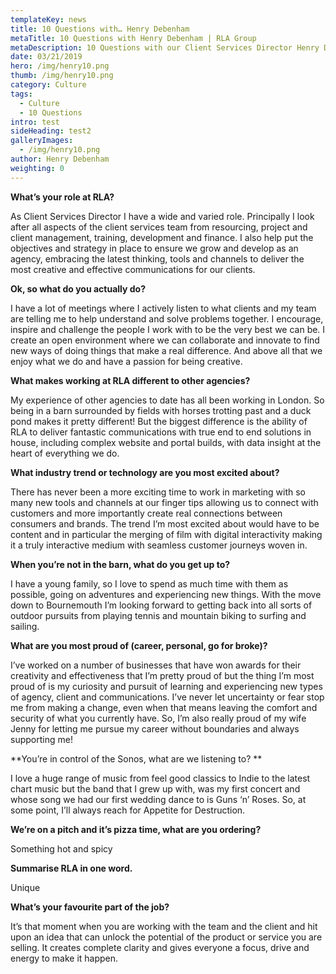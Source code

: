 ```yaml
---
templateKey: news
title: 10 Questions with… Henry Debenham
metaTitle: 10 Questions with Henry Debenham | RLA Group
metaDescription: 10 Questions with our Client Services Director Henry Debenham
date: 03/21/2019
hero: /img/henry10.png
thumb: /img/henry10.png
category: Culture
tags:
  - Culture
  - 10 Questions
intro: test
sideHeading: test2
galleryImages:
  - /img/henry10.png
author: Henry Debenham
weighting: 0
---
```

**What’s your role at RLA?**

As Client Services Director I have a wide and varied role. Principally I look after all aspects of the client services team from resourcing, project and client management, training, development and finance. I also help put the objectives and strategy in place to ensure we grow and develop as an agency, embracing the latest thinking, tools and channels to deliver the most creative and effective communications for our clients.

**Ok, so what do you actually do?**

I have a lot of meetings where I actively listen to what clients and my team are telling me to help understand and solve problems together. I encourage, inspire and challenge the people I work with to be the very best we can be. I create an open environment where we can collaborate and innovate to find new ways of doing things that make a real difference. And above all that we enjoy what we do and have a passion for being creative. 

**What makes working at RLA different to other agencies?**

My experience of other agencies to date has all been working in London. So being in a barn surrounded by fields with horses trotting past and a duck pond makes it pretty different! But the biggest difference is the ability of RLA to deliver fantastic communications with true end to end solutions in house, including complex website and portal builds, with data insight at the heart of everything we do.

**What industry trend or technology are you most excited about?**

There has never been a more exciting time to work in marketing with so many new tools and channels at our finger tips allowing us to connect with customers and more importantly create real connections between consumers and brands. The trend I’m most excited about would have to be content and in particular the merging of film with digital interactivity making it a truly interactive medium with seamless customer journeys woven in. 

**When you’re not in the barn, what do you get up to?**

I have a young family, so I love to spend as much time with them as possible, going on adventures and experiencing new things. With the move down to Bournemouth I’m looking forward to getting back into all sorts of outdoor pursuits from playing tennis and mountain biking to surfing and sailing.

**What are you most proud of (career, personal, go for broke)?**

I’ve worked on a number of businesses that have won awards for their creativity and effectiveness that I’m pretty proud of but the thing I’m most proud of is my curiosity and pursuit of learning and experiencing new types of agency, client and communications. I’ve never let uncertainty or fear stop me from making a change, even when that means leaving the comfort and security of what you currently have. So, I’m also really proud of my wife Jenny for letting me pursue my career without boundaries and always supporting me!

**You’re in control of the Sonos, what are we listening to?
**

I love a huge range of music from feel good classics to Indie to the latest chart music but the band that I grew up with, was my first concert and whose song we had our first wedding dance to is Guns ‘n’ Roses. So, at some point, I’ll always reach for Appetite for Destruction.

**We’re on a pitch and it’s pizza time, what are you ordering?**

Something hot and spicy

**Summarise RLA in one word.**

Unique

**What’s your favourite part of the job?**

It’s that moment when you are working with the team and the client and hit upon an idea that can unlock the potential of the product or service you are selling. It creates complete clarity and gives everyone a focus, drive and energy to make it happen.
